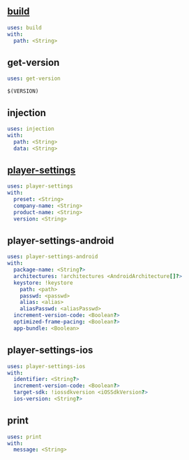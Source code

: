 [build](Documents/Actions/build.md)
---

```yaml
uses: build
with:
  path: <String>
```

get-version
---

```yaml
uses: get-version
```

```
$(VERSION)
```

injection
---

```yaml
uses: injection
with:
  path: <String>
  data: <String>
```

[player-settings](Documents/Actions/player-settings.md)
---

```yaml
uses: player-settings
with:
  preset: <String>
  company-name: <String>
  product-name: <String>
  version: <String>
```

player-settings-android
---

```yaml
uses: player-settings-android
with:
  package-name: <String?>
  architectures: !architectures <AndroidArchitecture[]?>
  keystore: !keystore
    path: <path>
    passwd: <passwd>
    alias: <alias>
    aliasPasswd: <aliasPasswd>
  increment-version-code: <Boolean?>
  optimized-frame-pacing: <Boolean?>
  app-bundle: <Boolean>
```

player-settings-ios
---

```yaml
uses: player-settings-ios
with:
  identifier: <String?>
  increment-version-code: <Boolean?>
  target-sdk: !iossdkversion <iOSSdkVersion?>
  ios-version: <String?>
```

print
---

```yaml
uses: print
with:
  message: <String>
```

